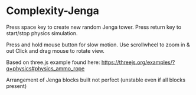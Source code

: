 # Complexity-Jenga
 
Press space key to create new random Jenga tower.
Press return key to start/stop physics simulation.

Press and hold mouse button for slow motion.
Use scrollwheel to zoom in & out
Click and drag mouse to rotate view.

Based on three.js example found here: https://threejs.org/examples/?q=physics#physics_ammo_rope

Arrangement of Jenga blocks built not perfect (unstable even if all blocks present)

